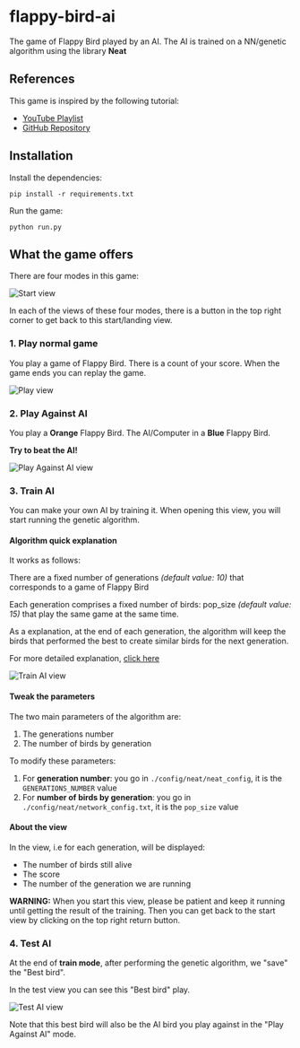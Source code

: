 # flappy-bird-ai

The game of Flappy Bird played by an AI.
The AI is trained on a NN/genetic algorithm using the library **Neat**

## References

This game is inspired by the following tutorial:

- [YouTube Playlist](https://www.youtube.com/playlist?list=PLzMcBGfZo4-lwGZWXz5Qgta_YNX3_vLS2)
- [GitHub Repository](https://github.com/techwithtim/NEAT-Flappy-Bird)

## Installation

Install the dependencies:

```pip install -r requirements.txt```

Run the game:

```python run.py```

## What the game offers

There are four modes in this game:

![Start view](img/explanations/start_view.png)

In each of the views of these four modes, there is a button in the top right corner to get back to this start/landing view.

### 1. Play normal game

You play a game of Flappy Bird.
There is a count of your score.
When the game ends you can replay the game.

![Play view](img/explanations/play_view.gif)

### 2. Play Against AI

You play a **Orange** Flappy Bird.
The AI/Computer in a **Blue** Flappy Bird.

**Try to beat the AI!**

![Play Against AI view](img/explanations/play_against_ai_view.gif)

### 3. Train AI

You can make your own AI by training it.
When opening this view, you will start running the genetic algorithm.

#### Algorithm quick explanation

It works as follows:

There are a fixed number of generations *(default value: 10)* that corresponds to a game of Flappy Bird

Each generation comprises a fixed number of birds: pop_size *(default value: 15)* that play the same game at the same time.

As a explanation, at the end of each generation, the algorithm will keep the birds that performed the best to create similar birds for the next generation.

For more detailed explanation, [click here](http://nn.cs.utexas.edu/downloads/papers/stanley.cec02.pdf)

![Train AI view](img/explanations/train_ai_view.gif)

#### Tweak the parameters

The two main parameters of the algorithm are:

1. The generations number
2. The number of birds by generation

To modify these parameters:

1. For **generation number**: you go in ```./config/neat/neat_config```, it is the ```GENERATIONS_NUMBER``` value
2. For **number of birds by generation**: you go in ```./config/neat/network_config.txt```, it is the ```pop_size``` value

#### About the view

In the view, i.e for each generation, will be displayed:

- The number of birds still alive
- The score
- The number of the generation we are running

**WARNING:** When you start this view, please be patient and keep it running until getting the result of the training. Then you can get back to the start view by clicking on the top right return button.

### 4. Test AI

At the end of **train mode**, after performing the genetic algorithm, we "save" the "Best bird".

In the test view you can see this "Best bird" play.

![Test AI view](img/explanations/test_ai_view.gif)

Note that this best bird will also be the AI bird you play against in the "Play Against AI" mode.
